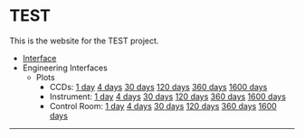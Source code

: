 <!----------------------------------------------------------------------

This file is part of the UNAM telescope control system.

------------------------------------------------------------------------

Copyright © 2018, 2019 Alan M. Watson <alan@astro.unam.mx>

Permission to use, copy, modify, and distribute this software for any
purpose with or without fee is hereby granted, provided that the above
copyright notice and this permission notice appear in all copies.

THE SOFTWARE IS PROVIDED "AS IS" AND THE AUTHOR DISCLAIMS ALL
WARRANTIES WITH REGARD TO THIS SOFTWARE INCLUDING ALL IMPLIED
WARRANTIES OF MERCHANTABILITY AND FITNESS. IN NO EVENT SHALL THE
AUTHOR BE LIABLE FOR ANY SPECIAL, DIRECT, INDIRECT, OR CONSEQUENTIAL
DAMAGES OR ANY DAMAGES WHATSOEVER RESULTING FROM LOSS OF USE, DATA OR
PROFITS, WHETHER IN AN ACTION OF CONTRACT, NEGLIGENCE OR OTHER
TORTIOUS ACTION, ARISING OUT OF OR IN CONNECTION WITH THE USE OR
PERFORMANCE OF THIS SOFTWARE.

----------------------------------------------------------------------->

# TEST

This is the website for the TEST project.

* [Interface](/tcs/operations.html)
* Engineering Interfaces
    * Plots
        * CCDs: [1 day](tcs/plots/ccds-1.png) [4 days](tcs/plots/ccds-4.png) [30 days](tcs/plots/ccds-30.png) [120 days](tcs/plots/ccds-120.png) [360 days](tcs/plots/ccds-360.png) [1600 days](tcs/plots/ccds-1600.png)
        * Instrument: [1 day](tcs/plots/instrument-1.png) [4 days](tcs/plots/instrument-4.png) [30 days](tcs/plots/instrument-30.png) [120 days](tcs/plots/instrument-120.png) [360 days](tcs/plots/instrument-360.png) [1600 days](tcs/plots/instrument-1600.png)
        * Control Room: [1 day](tcs/plots/control-room-1.png) [4 days](tcs/plots/control-room-4.png) [30 days](tcs/plots/control-room-30.png) [120 days](tcs/plots/control-room-120.png) [360 days](tcs/plots/control-room-360.png) [1600 days](tcs/plots/control-room-1600.png)

<hr/>
